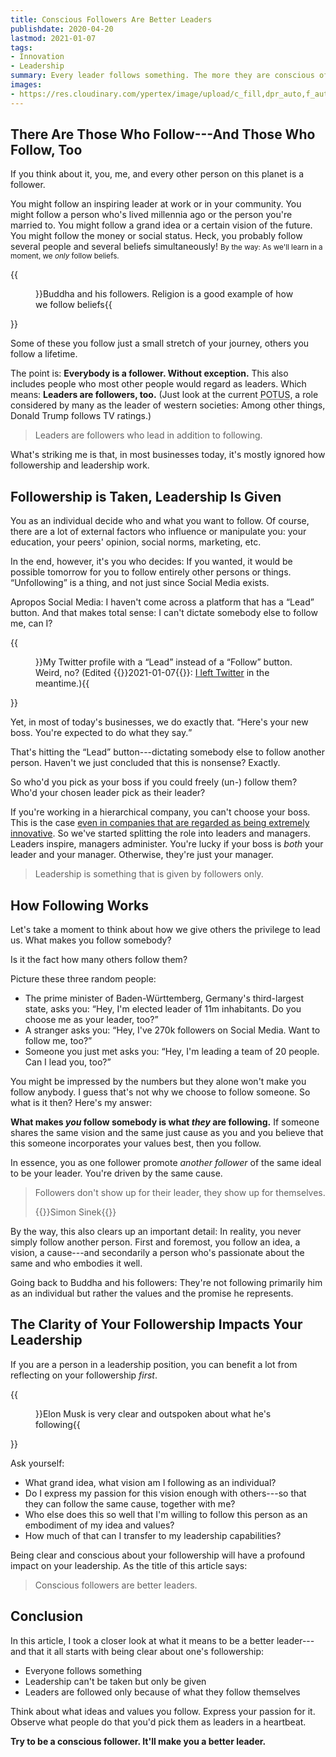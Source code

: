 ```yaml
---
title: Conscious Followers Are Better Leaders
publishdate: 2020-04-20
lastmod: 2021-01-07
tags:
- Innovation
- Leadership
summary: Every leader follows something. The more they are conscious of what they follow, the better is their leadership.    
images:
- https://res.cloudinary.com/ypertex/image/upload/c_fill,dpr_auto,f_auto,g_auto,h_630,q_auto,w_1200/56b601d0-cd8e-4b24-b87a-f0f70d9a81e1
---
```


## There Are Those Who Follow---And Those Who Follow, Too

If you think about it, you, me, and every other person on this planet is a follower.

You might follow an inspiring leader at work or in your community. You might follow a person who's lived millennia ago or the person you're married to. You might follow a grand idea or a certain vision of the future. You might follow the money or social status. Heck, you probably follow several people and several beliefs simultaneously! <small>By the way: As we'll learn in a moment, we *only* follow beliefs.</small> 

{{<figure src="a947632a-7ff7-4624-bb40-7811511dc8bf">}}Buddha and his followers. Religion is a good example of how we follow beliefs{{</figure>}}

Some of these you follow just a small stretch of your journey, others you follow a lifetime.

The point is: **Everybody is a follower. Without exception.** This also includes people who most other people would regard as leaders. Which means: **Leaders are followers, too.** (Just look at the current <abbr title="President of the United States">POTUS</abbr>, a role considered by many as the leader of western societies: Among other things, Donald Trump follows TV ratings.)

> Leaders are followers who lead in addition to following.

What's striking me is that, in most businesses today, it's mostly ignored how followership and leadership work.

## Followership is Taken, Leadership Is Given

You as an individual decide who and what you want to follow. Of course, there are a lot of external factors who influence or manipulate you: your education, your peers' opinion, social norms, marketing, etc.

In the end, however, it's you who decides: If you wanted, it would be possible tomorrow for you to follow entirely other persons or things. <q>Unfollowing</q> is a thing, and not just since Social Media exists.

Apropos Social Media: I haven't come across a platform that has a <q>Lead</q> button. And that makes total sense: I can't dictate somebody else to follow me, can I?

{{<figure src="aba97777-cc13-41cd-a6a8-27d15e630233" transformation="inline">}}My Twitter profile with a <q>Lead</q> instead of a <q>Follow</q> button. Weird, no? (Edited {{<date>}}2021-01-07{{</date>}}: [I left Twitter](/articles/deplatforming-trump/) in the meantime.){{</figure>}}

Yet, in most of today's businesses, we do exactly that. <q>Here's your new boss. You're expected to do what they say.</q>

That's hitting the <q>Lead</q> button---dictating somebody else to follow another person. Haven't we just concluded that this is nonsense? Exactly.

So who'd you pick as your boss if you could freely (un-) follow them? Who'd your chosen leader pick as their leader?

If you're working in a hierarchical company, you can't choose your boss. This is the case [even in companies that are regarded as being extremely innovative](/articles/antiquated-form-of-most-innovative-companies/). So we've started splitting the role into leaders and managers. Leaders inspire, managers administer. You're lucky if your boss is *both* your leader and your manager. Otherwise, they're just your manager.

> Leadership is something that is given by followers only.

## How Following Works

Let's take a moment to think about how we give others the privilege to lead us. What makes you follow somebody?

Is it the fact how many others follow them?

Picture these three random people:

* The prime minister of Baden-Württemberg, Germany's third-largest state, asks you: <q>Hey, I'm elected leader of 11m inhabitants. Do you choose me as your leader, too?</q>
* A stranger asks you: <q>Hey, I've 270k followers on Social Media. Want to follow me, too?</q>
* Someone you just met asks you: <q>Hey, I'm leading a team of 20 people. Can I lead you, too?</q>

You might be impressed by the numbers but they alone won't make you follow anybody. I guess that's not why we choose to follow someone. So what is it then? Here's my answer:

**What makes *you* follow somebody is what *they* are following.** If someone shares the same vision and the same just cause as you and you believe that this someone incorporates your values best, then you follow.

In essence, you as one follower promote *another follower* of the same ideal to be your leader. You're driven by the same cause.

> Followers don't show up for their leader, they show up for themselves.
> 
> {{<attribution adapted="true">}}Simon Sinek{{</attribution>}}

By the way, this also clears up an important detail: In reality, you never simply follow another person. First and foremost, you follow an idea, a vision, a cause---and secondarily a person who's passionate about the same and who embodies it well.

Going back to Buddha and his followers: They're not following primarily him as an individual but rather the values and the promise he represents.

## The Clarity of Your Followership Impacts Your Leadership

If you are a person in a leadership position, you can benefit a lot from reflecting on your followership *first*.

{{<figure src="56b601d0-cd8e-4b24-b87a-f0f70d9a81e1">}}Elon Musk is very clear and outspoken about what he's following{{</figure>}}

Ask yourself:

* What grand idea, what vision am I following as an individual?
* Do I express my passion for this vision enough with others---so that they can follow the same cause, together with me?
* Who else does this so well that I'm willing to follow this person as an embodiment of my idea and values?
* How much of that can I transfer to my leadership capabilities?

Being clear and conscious about your followership will have a profound impact on your leadership. As the title of this article says:

> Conscious followers are better leaders.

## Conclusion

In this article, I took a closer look at what it means to be a better leader---and that it all starts with being clear about one's followership:

* Everyone follows something
* Leadership can't be taken but only be given
* Leaders are followed only because of what they follow themselves

Think about what ideas and values you follow. Express your passion for it. Observe what people do that you'd pick them as leaders in a heartbeat.

**Try to be a conscious follower. It'll make you a better leader.**
